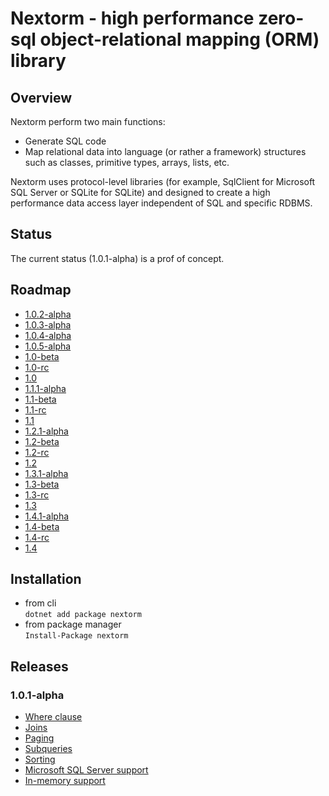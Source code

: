 # Nextorm - high performance zero-sql object-relational mapping (ORM) library

## Overview

Nextorm perform two main functions:

- Generate SQL code
- Map relational data into language (or rather a framework) structures such as classes, primitive types, arrays, lists, etc.

Nextorm uses protocol-level libraries (for example, SqlClient for Microsoft SQL Server or SQLite for SQLite) and designed to create a high performance data access layer independent of SQL and specific RDBMS.

## Status

The current status (1.0.1-alpha) is a prof of concept.

## Roadmap

- [1.0.2-alpha](https://github.com/AlexeyShirshov/nextorm/milestones/1.0-a.2)
- [1.0.3-alpha](https://github.com/AlexeyShirshov/nextorm/milestones/1.0-a.3)
- [1.0.4-alpha](https://github.com/AlexeyShirshov/nextorm/milestones/1.0-a.4)
- [1.0.5-alpha](https://github.com/AlexeyShirshov/nextorm/milestones/1.0-a.5)
- [1.0-beta](https://github.com/AlexeyShirshov/nextorm/milestones/1.0-b.1)
- [1.0-rc](https://github.com/AlexeyShirshov/nextorm/milestones/1.0-rc.1)
- [1.0](https://github.com/AlexeyShirshov/nextorm/milestones/1.0)
- [1.1.1-alpha](https://github.com/AlexeyShirshov/nextorm/milestones/1.1-a.1)
- [1.1-beta](https://github.com/AlexeyShirshov/nextorm/milestones/1.1-b.1)
- [1.1-rc](https://github.com/AlexeyShirshov/nextorm/milestones/1.1-rc.1)
- [1.1](https://github.com/AlexeyShirshov/nextorm/milestones/1.1)
- [1.2.1-alpha](https://github.com/AlexeyShirshov/nextorm/milestones/1.2-a.1)
- [1.2-beta](https://github.com/AlexeyShirshov/nextorm/milestones/1.2-b.1)
- [1.2-rc](https://github.com/AlexeyShirshov/nextorm/milestones/1.2-rc.1)
- [1.2](https://github.com/AlexeyShirshov/nextorm/milestones/1.2)
- [1.3.1-alpha](https://github.com/AlexeyShirshov/nextorm/milestones/1.3-a.1)
- [1.3-beta](https://github.com/AlexeyShirshov/nextorm/milestones/1.3-b.1)
- [1.3-rc](https://github.com/AlexeyShirshov/nextorm/milestones/1.3-rc.1)
- [1.3](https://github.com/AlexeyShirshov/nextorm/milestones/1.3)
- [1.4.1-alpha](https://github.com/AlexeyShirshov/nextorm/milestones/1.4-a.1)
- [1.4-beta](https://github.com/AlexeyShirshov/nextorm/milestones/1.4-b.1)
- [1.4-rc](https://github.com/AlexeyShirshov/nextorm/milestones/1.4-rc.1)
- [1.4](https://github.com/AlexeyShirshov/nextorm/milestones/1.4)

## Installation

- from cli  
```dotnet add package nextorm```
- from package manager  
```Install-Package nextorm```

## Releases

### 1.0.1-alpha

- [Where clause](https://github.com/AlexeyShirshov/nextorm/issues/1)
- [Joins](https://github.com/AlexeyShirshov/nextorm/issues/2)
- [Paging](https://github.com/AlexeyShirshov/nextorm/issues/7)
- [Subqueries](https://github.com/AlexeyShirshov/nextorm/issues/10)
- [Sorting](https://github.com/AlexeyShirshov/nextorm/issues/11)
- [Microsoft SQL Server support](https://github.com/AlexeyShirshov/nextorm/issues/23)
- [In-memory support](https://github.com/AlexeyShirshov/nextorm/issues/24)